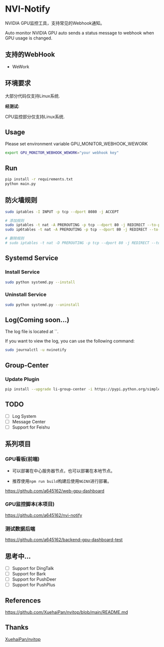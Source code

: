 # NVI-Notify

NVIDIA GPU监控工具，支持常见的Webhook通知。

Auto monitor NVIDIA GPU auto sends a status message to webhook when GPU usage is changed.

## 支持的WebHook

- WeWork

## 环境要求

大部分代码仅支持Linux系统.

**经测试:**

CPU监控部分仅支持Linux系统.

## Usage

Please set environment variable GPU_MONITOR_WEBHOOK_WEWORK

```bash
export GPU_MONITOR_WEBHOOK_WEWORK="your webhook key"
```

## Run

```bash
pip install -r requirements.txt
python main.py
```

## 防火墙规则

```bash
sudo iptables -I INPUT -p tcp --dport 8080 -j ACCEPT

# 添加规则
sudo iptables -t nat -A PREROUTING -p tcp --dport 80 -j REDIRECT --to-port 8080
sudo ip6tables -t nat -A PREROUTING -p tcp --dport 80 -j REDIRECT --to-port 8080

# 删除规则
# sudo iptables -t nat -D PREROUTING -p tcp --dport 80 -j REDIRECT --to-port 8080
```

## Systemd Service

### Install Service

```bash
sudo python systemd.py --install
```

### Uninstall Service

```bash
sudo python systemd.py --uninstall
```

## Log(Coming soon...)

The log file is located at ``.

If you want to view the log, you can use the following command:

```bash
sudo journalctl -u nvinotify
```

## Group-Center

### Update Plugin

```bash
pip install --upgrade li-group-center -i https://pypi.python.org/simple
```

## TODO

- [ ] Log System
- [ ] Message Center
- [ ] Support for Feishu

## 系列项目

### GPU看板(前端)

* 可以部署在中心服务器节点，也可以部署在本地节点。

* 推荐使用`npm run build`构建后使用`NGINX`进行部署。

https://github.com/a645162/web-gpu-dashboard

### GPU监控脚本(本项目)

https://github.com/a645162/nvi-notify

### 测试数据后端

https://github.com/a645162/backend-gpu-dashboard-test

## 思考中...

- [ ] Support for DingTalk
- [ ] Support for Bark
- [ ] Support for PushDeer
- [ ] Support for PushPlus

## References

https://github.com/XuehaiPan/nvitop/blob/main/README.md

## Thanks

[XuehaiPan/nvitop](https://github.com/XuehaiPan/nvitop)
